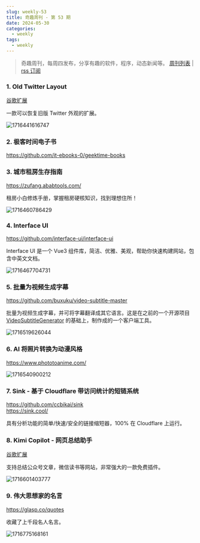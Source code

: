 ```yaml
---
slug: weekly-53
title: 奇趣周刊 - 第 53 期
date: 2024-05-30
categories:
  - weekly
tags:
  - weekly
---
```


> 奇趣周刊，每周四发布，分享有趣的软件，程序，动态新闻等。 [周刊列表](/categories/weekly/) | [rss 订阅](/categories/weekly/index.xml)

### 1. Old Twitter Layout

[谷歌扩展](https://chromewebstore.google.com/detail/jgejdcdoeeabklepnkdbglgccjpdgpmf)

一款可以恢复旧版 Twitter 外观的扩展。

![1716441616747](https://imgurl.zishu.me/2024/05/1716441616747.webp)

### 2. 极客时间电子书

https://github.com/it-ebooks-0/geektime-books

### 3. 城市租房生存指南

https://zufang.ababtools.com/

租房小白修炼手册，掌握租房硬核知识，找到理想住所！

![1716460786429](https://imgurl.zishu.me/2024/05/1716460786429.webp)

### 4. Interface UI

https://github.com/interface-ui/interface-ui

Interface UI 是一个 Vue3 组件库，简洁、优雅、美观，帮助你快速构建网站，包含中英文文档。

![1716467704731](https://imgurl.zishu.me/2024/05/1716467704731.webp)

### 5. 批量为视频生成字幕

https://github.com/buxuku/video-subtitle-master

批量为视频生成字幕，并可将字幕翻译成其它语言。这是在之前的一个开源项目 [VideoSubtitleGenerator](https://github.com/buxuku/VideoSubtitleGenerator) 的基础上，制作成的一个客户端工具。

![1716519626044](https://imgurl.zishu.me/2024/05/1716519626044.webp)

### 6. AI 将照片转换为动漫风格

https://www.phototoanime.com/

![1716540900212](https://imgurl.zishu.me/2024/05/1716540900212.webp)

### 7. Sink - 基于 Cloudflare 带访问统计的短链系统

https://github.com/ccbikai/sink  
https://sink.cool/  

具有分析功能的简单/快速/安全的链接缩短器，100% 在 Cloudflare 上运行。

### 8. Kimi Copilot - 网页总结助手

[谷歌扩展](https://chromewebstore.google.com/detail/icmdpfpmbfijfllafmfogmdabhijlehn)

支持总结公众号文章，微信读书等网站，非常强大的一款免费插件。

![1716601403777](https://imgurl.zishu.me/2024/05/1716601403777.webp)

### 9. 伟大思想家的名言

https://glasp.co/quotes

收藏了上千段名人名言。

![1716775168161](https://imgurl.zishu.me/2024/05/1716775168161.webp)